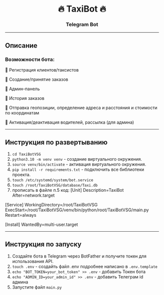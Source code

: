 <h1 align="center">🔥 TaxiBot 🔥</h1>
<h3 align="center">Telegram Bot</h3>

---
## Описание

### Возможности бота:

🌵 Регистрация клиентов/таксистов

🌵 Создание/принятие заказов

🌵 Админ-панель

🌵 История заказов

🌵 Отправка геопозиции, определение адреса и расстояния и стоимости по координатам

🌵 Активация/деактивация водителей, рассылка (для админа)




---

## Инструкция по развертыванию

1. `cd TaxiBotVSG`
2. `python3.10 -m venv venv` - создание виртуального окружения.
3. `source venv/bin/activate` - активация виртуального окружения.
4. `pip install -r requirements.txt` - подключить все библиотеки проекта.
5. `touch /etc/systemd/system/bot.service`
6. `touch /root/TaxiBotVSG/database/Taxi.db`
7. прописать в файле п.5 код:
[Unit]
Description=TaxiBot
After=network.target

[Service]
WorkingDirectory=/root/TaxiBotVSG
ExecStart=/root/TaxiBotVSG/venv/bin/python/root/TaxiBotVSG/main.py
Restart=always

[Install]
WantedBy=multi-user.target

---

## Инструкция по запуску

1. Создайте бота в Telegram через BotFather и получите токен для использования API.
2. `touch .env` - создайть файл .env  подробнее написано в `.env.template`
3. `echo "BOT_TOKEN=your_bot_token" >> .env` - добавить Токен бота
4. `echo "ADMIN_ID=your_admin_id" >> .env` - добавить Телеграм id админа
3. Запустите файл `main.py`
